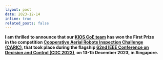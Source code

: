 ```yaml
---
layout: post
date: 2023-12-14
inline: true
related_posts: false
---
```


**I am thrilled to announce that our <b><a href="https://www.linkedin.com/posts/savvas-papaioannou1_we-are-thrilled-to-share-that-our-kios-research-activity-7143188920728526848-Atfc?utm_source=share&utm_medium=member_desktop" target="_blank">KIOS CoE team</a></b> has won the First Prize in the competition <a href="https://cdc2023.ieeecss.org/cooperative-aerial-robots-inspection-challenge/" target="_blank">Cooperative Aerial Robots Inspection Challenge (CARIC)</a>, that took place during the flagship <b><a href="https://cdc2023.ieeecss.org" target="_blank">62nd IEEE Conference on Decision and Control (CDC 2023)</a></b>, on 13-15 December 2023, in Singapore.**



